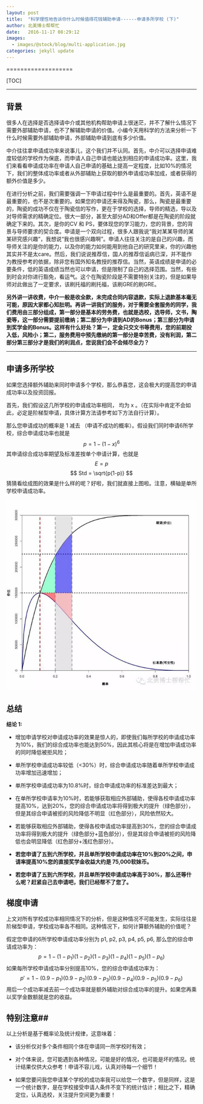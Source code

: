 ```yaml
---
layout: post
title:  "科学理性地告诉你什么时候值得花钱辅助申请------申请多所学校 (下)"
author: 北美博士帮帮忙
date:   2016-11-17 08:29:12
images:
  - images/@stock/blog/multi-application.jpg
categories: jekyll update
---
```

===================

[TOC]

----------

背景
--

很多人在选择是否选择请中介或其他机构帮助申请上很迷茫，并不了解什么情况下需要外部辅助申请，也不了解辅助申请的价值。小编今天用科学的方法来分析一下什么时候需要外部辅助申请，外部辅助申请到底有多少价值。

中介往往拿申请成功率来说事儿，这个我们并不认同。首先，中介可以选择申请难度较低的学校作为保底，而申请人自己申请也能达到相应的申请成功率。这里，我们来看看申请成功率在申请人自己申请的基础上提高一定程度，比如10%的情况下，我们的整体成功率或者从外部辅助上获取的额外申请成功率加成，或者获得的额外价值是多少。

在进行分析之前，我们需要强调一下申请过程中什么是最重要的。首先，英语不是最重要的，也不是次重要的。如果您的申请还来得及陶瓷，那么，陶瓷是最重要的，陶瓷的成功不仅在于陶瓷信的写作，更在于学校的选择，导师的精选，导以及对导师需求的精确定位。很大一部分，甚至大部分AD和Offer都是在陶瓷的阶段就确定下来的。其次，是你的CV 和 PS，要体现您的学习能力，您的背景，您的背景与导师要求的契合度。申请是一个双向过程，很多人跟我说“我对某某导师的某某研究感兴趣”，我想说“我也很感兴趣啊”。申请人往往关注的是自己的兴趣，而导师关注的是你的能力，以及你的能力如何能用到他自己的研究里来，你的兴趣他其实并不是太care。然后，我们说说推荐信，国人的推荐信诟病已深，并不能作为教授参考的依据，除非您有国外知名教授的推荐信。当然，英语成绩是申请的必要条件，低的英语成绩当然也可以申请，但是限制了自己的选择范围。当然，有些到时会对你进行豁免，看运气。这个在陶瓷阶段是不需要特别关注的，但是如果导师对此做出了一定要求，该刷托福的刷托福，该刷GRE的刷GRE。

**另外讲一讲收费，中介一般是收全款，未完成合同内容退款，实际上退款基本毫无可能，原因大家都心知肚明。再讲一讲我们的服务，对于需要全套服务的同学，我们费用由三部分组成，第一部分是基本的劳务费，也就是选校，选导师，文书，陶瓷等，这一部分需要提前缴纳；第二部分为申请到AD的Bonus；第三部分为申请到奖学金的Bonus。这样有什么好处？第一，定金只交文书等费用，您的前期投入低，风险小；第二，服务费用中预先缴纳的第一部分是幸苦费，没有利润，第二部分第三部分才是我们的利润点，您说我们会不会倾尽全力？**

----------
申请多所学校
--
如果您选择额外辅助来同时申请多个学校，那么恭喜您，这会极大的提高您的申请成功率以及投资回报。

首先，我们假设这几所学校的申请成功率相同， 均为 x 。（在实际中肯定不会如此，必定是阶梯型申请，具体计算方法请参考如下方法自行计算）。

那么您申请成功的概率是 1 减去 （申请不成功的概率）。假设我们同时申请6所学校，综合申请成功率也就是
$$
p = 1-(1-x)^6
$$
其申请综合成功率期望及标准差按单个申请计算，也就是
$$
E = p
$$
$$
Std = \sqrt{p(1-p)}
$$
猜猜看绘成图的效果是什么样的呢？好啦，我们就直接上图啦。注意，横轴是单所学校申请成功率。

![申请多所学校综合成功率与标准差](/images/@stock/blog/multi-application.jpg)

<i class="icon-pencil"></i> **总结**
----------------------------------
**结论  1:**

- 增加申请学校对申请成功率的效果是惊人的，即使我们每所学校的申请成功率为10%，我们的综合成功率也能达到50%，因此其核心将是在增加申请成功率的同时降低被拒风险；
- 单所学校申请成功率较低（<30%）时，综合申请成功率随着单所学校申请成功率增加迅速增加；
- 单所学校申请成功率为10.8%时，综合申请成功率的标准差达到最大；
- 在单所学校申请率为10%时，若能够获取相应外部辅助，使得各校申请成功率提高10%，达到20%，您的综合申请成功率将得到极大的提升（绿色部分），但是其综合申请被拒的风险降低不明显（红色部分），风险依然较大。
- 若能够获取相应外部辅助，使得各校申请成功率提高到30%，您的综合申请成功率将得到极大的提升（绿色部分+蓝色部分），但是其综合申请被拒的风险降低也会明显降低（红色部分+浅红色部分）。


- **若您申请了五到六所学校，并且单所学校申请成功率在10%到20%之间，申请率提高10%您的直接奖学金收益大约是 75,000软妹币。**
- **若您申请了五到六所学校，并且单所学校申请成功率高于30%，那么还等什么呢？赶紧自己去申请吧，我们已经帮不了您了。**

梯度申请
----
上文对所有学校成功率相同情况下的分析，但是这种情况不可能发生，实际往往是阶梯型申请，学校成功率各不相同。这种情况下，如何计算额外辅助的价值呢？

假定您申请的6所学校申请成功率分别为 p1, p2, p3, p4, p5, p6, 那么您的综合申请成功率为：
$$
p=1-(1-p_1)(1-p_2)(1-p_3)(1-p_4)(1-p_5)(1-p_6)
$$
如果每所学校申请成功率分别提高10%，您的综合申请成功率为：
$$
p'=1-(0.9-p_1)(0.9-p_2)(0.9-p_3)(0.9-p_4)(0.9-p_5)(0.9-p_6)
$$
用后一个成功率减去前一个成功率就是额外辅助对综合成功率的提升。如果您再乘以奖学金数额就是您的收益。

## 特别注意##
以上分析是基于概率论及统计规律，这意味着：

 - 该分析仅对多个条件相同个体在申请同一所学校时有效；
   
 - 对个体来说，您可能遇到各种情况，可能是好的情况，也可能是坏的情况。统计结果仅供大众参考！申请不容儿戏，认真对待每一个细节！

 - 如果您要问我您申请某个学校的成功率我可以给您一个数字，但是同样，这是一个统计数字，是在学校接受申请人条件不变下的统计估计；相比之下，精确定位，认真选校，关注提升空间更为重要！

